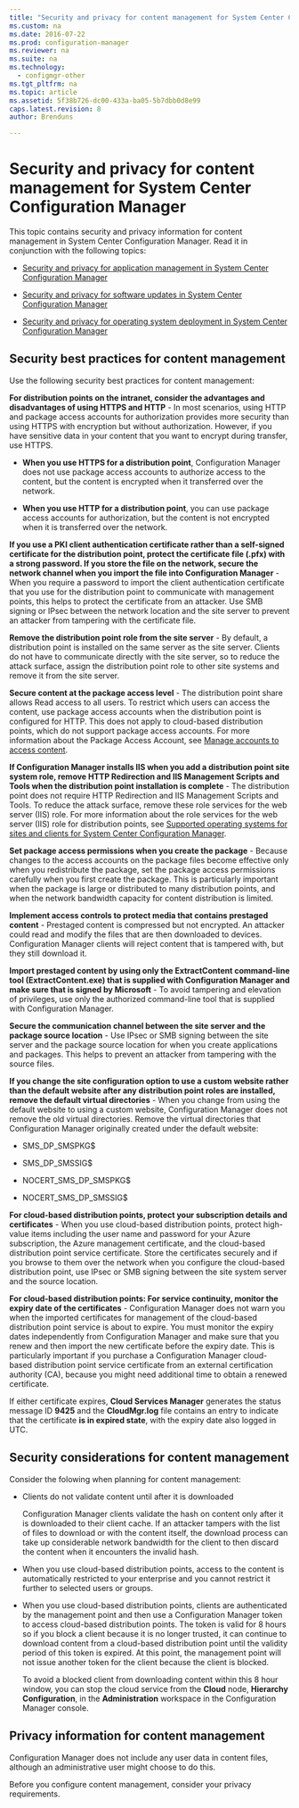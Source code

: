 ```yaml
---
title: "Security and privacy for content management for System Center Configuration Manager"
ms.custom: na
ms.date: 2016-07-22
ms.prod: configuration-manager
ms.reviewer: na
ms.suite: na
ms.technology:
  - configmgr-other
ms.tgt_pltfrm: na
ms.topic: article
ms.assetid: 5f38b726-dc00-433a-ba05-5b7dbb0d8e99
caps.latest.revision: 8
author: Brenduns

---
```

# Security and privacy for content management for System Center Configuration Manager
This topic contains security and privacy information for content management in System Center Configuration Manager. Read it in conjunction with the following topics:  

-   [Security and privacy for application management in System Center Configuration Manager](../../../apps/plan-design/security-and-privacy-for-application-management.md)  

-   [Security and privacy for software updates in System Center Configuration Manager](../../../sum/deploy-use/security-and-privacy-for-software-updates.md)  

-   [Security and privacy for operating system deployment in System Center Configuration Manager](../../../osd/plan-design/security-and-privacy-for-operating-system-deployment.md)  

##  <a name="BKMK_Security_ContentManagement"></a> Security best practices for content management  
 Use the following security best practices for content management:  

 **For distribution points on the intranet, consider the advantages and disadvantages of using HTTPS and HTTP** - In most scenarios, using HTTP and package access accounts for authorization provides more security than using HTTPS with encryption but without authorization. However, if you have sensitive data in your content that you want to encrypt during transfer, use HTTPS.  

-   **When you use HTTPS for a distribution point**, Configuration Manager does not use package access accounts to authorize access to the content, but the content is encrypted when it transferred over the network.  

-   **When you use HTTP for a distribution point**, you can use package access accounts for authorization, but the content is not encrypted when it is transferred over the network.  


**If you use a PKI client authentication certificate rather than a self-signed certificate for the distribution point, protect the certificate file (.pfx) with a strong password. If you store the file on the network, secure the network channel when you import the file into Configuration Manager** - When you require a password to import the client authentication certificate that you use for the distribution point to communicate with management points, this helps to protect the certificate from an attacker. Use SMB signing or IPsec between the network location and the site server to prevent an attacker from tampering with the certificate file.  

**Remove the distribution point role from the site server** - By default, a distribution point is installed on the same server as the site server. Clients do not have to communicate directly with the site server, so to reduce the attack surface, assign the distribution point role to other site systems and remove it from the site server.  

**Secure content at the package access level** -  The distribution point share allows Read access to all users. To restrict which users can access the content, use package access accounts when the distribution point is configured for HTTP. This does not apply to cloud-based distribution points,  which do not support package access accounts. For more information about the Package Access Account, see [Manage accounts to access content](../../../core/plan-design/hierarchy/manage-accounts-to-access-content.md).


**If Configuration Manager installs IIS when you add a distribution point site system role, remove HTTP Redirection and IIS Management Scripts and Tools when the distribution point installation is complete** - The distribution point does not require HTTP Redirection and IIS Management Scripts and Tools. To reduce the attack surface, remove these role services for the web server (IIS) role.  For more information about the role services for the web server (IIS) role for distribution points, see   [Supported operating systems for sites and clients for System Center Configuration Manager](../Topic/Supported%20operating%20systems%20for%20sites%20and%20clients%20for%20System%20Center%20Configuration%20Manager.md).  

**Set package access permissions when you create the package** -  Because changes to the access accounts on the package files become effective only when you redistribute the package, set the package access permissions carefully when you first create the package. This is particularly important when the package is large or distributed to many distribution points, and when the network bandwidth capacity for content distribution is limited.  

**Implement access controls to protect media that contains prestaged content** - Prestaged content is compressed but not encrypted. An attacker could read and modify the files that are then downloaded to devices. Configuration Manager clients will reject content that is tampered with, but they still download it.  

**Import prestaged content by using only the ExtractContent command-line tool (ExtractContent.exe) that is supplied with Configuration Manager and make sure that is signed by Microsoft** -  To avoid tampering and elevation of privileges, use only the authorized command-line tool that is supplied with Configuration Manager.  

**Secure the communication channel between the site server and the package source location** - Use IPsec or SMB signing between the site server and the package source location for when you create applications and packages. This helps to prevent an attacker from tampering with the source files.  

**If you change the site configuration option to use a custom website rather than the default website after any distribution point roles are installed, remove the default virtual directories** - When you change from using the default website to using a custom website, Configuration Manager does not remove the old virtual directories. Remove the virtual directories that Configuration Manager originally created under the default website:  

-   SMS_DP_SMSPKG$  

-   SMS_DP_SMSSIG$  

-   NOCERT_SMS_DP_SMSPKG$  

-   NOCERT_SMS_DP_SMSSIG$  

**For cloud-based distribution points, protect your subscription details and certificates** - When you use cloud-based distribution points, protect high-value items including the user name and password for your  Azure subscription, the Azure management certificate, and the cloud-based distribution point service certificate. Store the certificates securely and if you browse to them over the network when you configure the cloud-based distribution point, use IPsec or SMB signing between the site system server and the source location.  

**For cloud-based distribution points: For service continuity, monitor the expiry date of the certificates** -  Configuration Manager does not warn you when the imported certificates for management of the cloud-based distribution point service is about to expire. You must monitor the expiry dates independently from Configuration Manager and make sure that you renew and then import the new certificate before the expiry date. This is particularly important if you purchase a Configuration Manager cloud-based distribution point service certificate from an external certification authority (CA), because you might need additional time to obtain a renewed certificate.  

 If either certificate expires, **Cloud Services Manager** generates the status message ID **9425** and the **CloudMgr.log** file contains an entry to indicate that the certificate **is in expired state**, with the expiry date also logged in UTC.  

## Security considerations for content management  
Consider the folowing when planning for content management:  

-   Clients do not validate content until after it is downloaded  

     Configuration Manager clients validate the hash on content only after it is downloaded to their client cache. If an attacker tampers with the list of files to download or with the content itself, the download process can take up considerable network bandwidth for the client to then discard the content when it encounters the invalid hash.  

-   When you use cloud-based distribution points, access to the content is automatically restricted to your enterprise and you cannot restrict it further to selected users or groups.  

-   When you use cloud-based distribution points, clients are authenticated by the management point and then use a Configuration Manager token to access cloud-based distribution points. The token is valid for 8 hours so if you block a client because it is no longer trusted, it can continue to download content from a cloud-based distribution point until the validity period of this token is expired. At this point, the management point will not issue another token for the client because the client is blocked.  

     To avoid a blocked client from downloading content within this 8 hour window, you can stop the cloud service from the **Cloud** node, **Hierarchy Configuration**, in the **Administration** workspace in the Configuration Manager console.  

##  <a name="BKMK_Privacy_ContentManagement"></a> Privacy information for content management  
 Configuration Manager does not include any user data in content files, although an administrative user might choose to do this.  

 Before you configure content management, consider your privacy requirements.  
